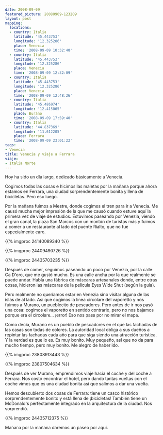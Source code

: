 ```yaml
---
date: 2008-09-09
featured_picture: 20080909-123209
layout: post
mapping:
  locations:
  - country: Italia
    latitude: '45.443753'
    longitude: '12.325286'
    place: Venecia
    time: '2008-09-09 10:32:40'
  - country: Italia
    latitude: '45.443753'
    longitude: '12.325286'
    place: Venecia
    time: '2008-09-09 12:32:09'
  - country: Italia
    latitude: '45.443753'
    longitude: '12.325286'
    place: Venecia
    time: '2008-09-09 12:48:26'
  - country: Italia
    latitude: '45.486974'
    longitude: '12.415065'
    place: Burano
    time: '2008-09-09 17:59:40'
  - country: Italia
    latitude: '44.837369'
    longitude: '11.612205'
    place: Ferrara
    time: '2008-09-09 23:01:22'
tags:
- Venecia
title: Venecia y viaje a Ferrara
viaje:
- Italia Norte
---
```


Hoy ha sido un día largo, dedicado básicamente a Venecia.

Cogimos todas las cosas e hicimos las maletas por la mañana porque ahora estamos en Ferrara, una ciudad sorprendentemente bonita y llena de bicicletas. Pero eso luego.

Por la mañana fuimos a Mestre, donde cogimos el tren para ir a Venecia. Me causó mucha mejor impresión de la que me causó cuando estuve aquí la primera vez de viaje de estudios. Estuvimos paseando por Venezia, viendo el gran canal, la plaza San Marcos con un montón de turistas más y fuimos a comer a un restaurante al lado del puente Rialto, que no fue especialmente caro.

{{% imgproc 24140089340 %}}

{{% imgproc 24409490726 %}}

{{% imgproc 24435703235 %}}

Después de comer, seguimos paseando un poco por Venezia, por la calle Ca D'oro, que me gustó mucho. Es una calle ancha por la que realmente se puede andar. Había una fábrica de máscaras artesanales donde, entre otras cosas, hicieron las máscaras de la película Eyes Wide Shut (según la guía).

Pero realmente no queríamos estar en Venezia sino visitar alguna de las islas de al lado. Así que cogimos la línea circolare del vaporetto y nos fuimos a Murano, un pueblecito de pescadores. Pero antes de ir nos pasó una cosa: cogimos el vaporetto en sentido contrario, pero no nos bajamos porque era el circolare... ¡error! Eso nos pasa por no mirar el mapa.

Como decía, Murano es un pueblo de pescadores en el que las fachadas de las casas son todas de colores. La autoridad local obliga a sus dueños a repintar las fachadas cada año para que siga siendo una atracción turística. Y la verdad es que lo es. Es muy bonito. Muy pequeño, así que no da para mucho tiempo, pero muy bonito. Me alegro de haber ido.

{{% imgproc 23808913443 %}}

{{% imgproc 23807504634 %}}

Después de ver Murano, emprendimos viaje hacia el coche y del coche a Ferrara. Nos costó encontrar el hotel, pero dando tantas vueltas con el coche vimos que es una ciudad bonita así que salimos a dar una vuelta.

Hemos descubierto dos cosas de Ferrara: tiene un casco histórico sorprendentemente bonito y está llena de ¡bicicletas! También tiene un McDonald's perfectamente integrado en la arquitectura de la ciudad. Nos sorprendió.

{{% imgproc 24435712375 %}}

Mañana por la mañana daremos un paseo por aquí.